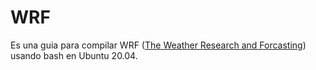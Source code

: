 # WRF

Es una guia para compilar WRF ([The Weather Research and Forcasting](https://www.mmm.ucar.edu/weather-research-and-forecasting-model)) usando bash en Ubuntu 20.04.
